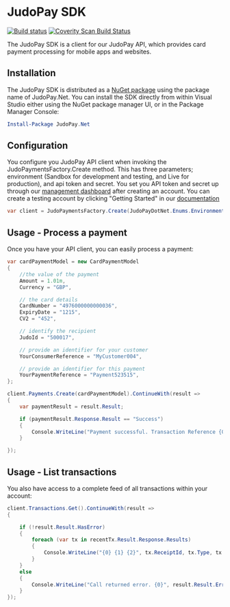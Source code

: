 # JudoPay SDK

[![Build status](https://ci.appveyor.com/api/projects/status/y9mrqtjr0cf1g5li?svg=true)](https://ci.appveyor.com/project/JudoPayments/dotnetsdk) <a href="https://scan.coverity.com/projects/judopaydotnetsdk">
  <img alt="Coverity Scan Build Status"
       src="https://img.shields.io/coverity/scan/6752.svg"/>
</a>

The JudoPay SDK is a client for our JudoPay API, which provides card payment processing 
for mobile apps and websites.

## Installation
The JudoPay SDK is distributed as a [NuGet package](https://www.nuget.org/packages/JudoPay.Net/) 
using the package name of JudoPay.Net. You can install the SDK directly from within Visual Studio
either using the NuGet package manager UI, or in the Package Manager Console:

```powershell
Install-Package JudoPay.Net
```

## Configuration

You configure you JudoPay API client when invoking the JudoPaymentsFactory.Create method. This has
three parameters; environment (Sandbox for development and testing, and Live for production), and api
token and secret. You set you API token and secret up through our [management dashboard](https://portal.judopay.com)
after creating an account. You can create a testing account by clicking "Getting Started" in our [documentation](https://www.judopay.com/docs)

```c#
var client = JudoPaymentsFactory.Create(JudoPayDotNet.Enums.Environment.Sandbox, "YOUR_API_TOKEN", "YOUR_API_SECRET");
```

## Usage - Process a payment
Once you have your API client, you can easily process a payment:

```c#
var cardPaymentModel = new CardPaymentModel
{
	//the value of the payment
	Amount = 1.01m,
	Currency = "GBP",

	// the card details
	CardNumber = "4976000000000036",
	ExpiryDate = "1215",
	CV2 = "452",

	// identify the recipient
	JudoId = "500017",

	// provide an identifier for your customer
	YourConsumerReference = "MyCustomer004",

	// provide an identifier for this payment
	YourPaymentReference = "Payment523515",
};

client.Payments.Create(cardPaymentModel).ContinueWith(result =>
{
	var paymentResult = result.Result;

	if (paymentResult.Response.Result == "Success")
	{
		Console.WriteLine("Payment successful. Transaction Reference {0}", paymentResult.Response.ReceiptId);
	}

});
```

## Usage - List transactions

You also have access to a complete feed of all transactions within your account:

```c#
client.Transactions.Get().ContinueWith(result =>
{

	if (!result.Result.HasError)
	{
		foreach (var tx in recentTx.Result.Response.Results)
		{
			Console.WriteLine("{0} {1} {2}", tx.ReceiptId, tx.Type, tx.Amount);
		}
	}
	else
	{
		Console.WriteLine("Call returned error. {0}", result.Result.Error.ErrorMessage);
	}
});
```

